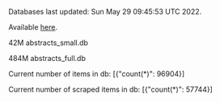 Databases last updated: Sun May 29 09:45:53 UTC 2022. 

Available [here](https://github.com/cbeauhilton/ash-db/releases).


42M	abstracts_small.db

484M	abstracts_full.db

Current number of items in db:
[{"count(*)": 96904}]

Current number of scraped items in db:
[{"count(*)": 57744}]

